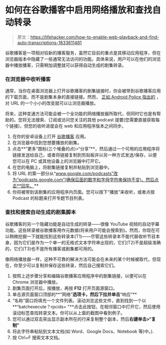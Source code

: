 # 如何在谷歌播客中启用网络播放和查找自动转录

> 原文：<https://lifehacker.com/how-to-enable-web-playback-and-find-auto-transcriptions-1833611481>

谷歌播客是一项相对较新的播客服务，虽然它目前的重点是其移动应用程序，但在浏览器版本中隐藏了一些通常无法访问的功能。具体来说，用户可以在他们的浏览器中播放播客，只需稍加调整就可以获得自动生成的剧集转录。



### 在浏览器中收听播客

通常，当你在桌面浏览器上打开谷歌播客的剧集链接时，你会被带到谷歌播客应用的下载页面，而不是剧集本身的直接链接。然而， [正如 Android Police 指出的](https://www.androidpolice.com/2019/03/21/you-can-listen-to-google-podcasts-on-the-web-with-a-simple-url-edit/) ，对 URL 的一个小小的改变就可以让浏览器播放。

将来，这种变通方法可能会被一个全功能的网络播放器所取代，但同时它也是有帮助的。您将无法搜索、订阅或访问您关注的其他 podcast 提要(您需要直接获取每个链接)，但您的收听进度会在 web 和应用程序版本之间同步。

1.  在你的安卓设备上打开 [谷歌播客](https://play.google.com/store/apps/details?id=com.google.android.apps.podcasts&hl=en_US) 应用。
2.  在浏览器中找到您想要播放的剧集。
3.  点击**“更多”图标(三个堆叠的点)>“分享”**，然后通过一个可用的应用程序将链接发送给自己，或者将链接复制到剪贴板并以另一种方式发送/保存，以便您可以在 PC 或其他设备上的浏览器中打开它。
4.  在您的电脑上，将剧集链接复制并粘贴到浏览器中。
5.  将 URL 的第一部分从“www.google.com/podcasts”改为“podcasts.google.com”(确保后面的数字和字母字符串保持不变)，然后点击**回车。**
6.  你将被带到该剧集的应用程序内页面。您可以按下“播放”来收听，或者点按 Podcast 的标题来打开专题节目列表。

### 查找和搜索自动生成的剧集脚本

谷歌播客的另一个隐藏功能是自动生成的转录——很像 YouTube 视频的自动字幕功能。这些转录被谷歌播客用作元数据(将来用户可能会搜索到)。然而，你现在可以稍微挖掘一下就能找到这些转录本(T1)——尽管这些转录本不能代替收听节目本身，因为它们是作为一个单一的无格式文本字符串出现的，它们(T2)不是超级准确的，它们(T3)也不是所有播客或剧集都可用的。

像网络播放器一样，这种不可靠的解决方法可能会在未来的某个时候被取代，但现在，你至少可以复制并保存这些转录，然后自己搜索它们。

1.  按照上述步骤分享和编辑谷歌播客应用程序中的剧集链接，以便可以在 Chrome 浏览器中播放。
2.  剧集页面打开后，按播放，再按 **F12** 打开页面源窗口。
3.  单击源页面窗口顶部的**“网络”**选项卡，然后下拉并单击**“响应”**
4.  “名称”窗口将填充一个文件列表。滚动浏览这些文件，直到找到一个以**“batchexecute？rpcids= "**点击此按钮，在相邻窗口中打开它，然后使用滚动标签查找转录文本。你可以从上面的截图中看到例子。
5.  您可以通过双击突出显示副本所在的行来复制整个副本，然后**右键单击>“复制”**
6.  将此字符串粘贴到文本文档(如 Word、Google Docs、Notebook 等)中。).
7.  按 Ctrl+F 搜索文本文档。